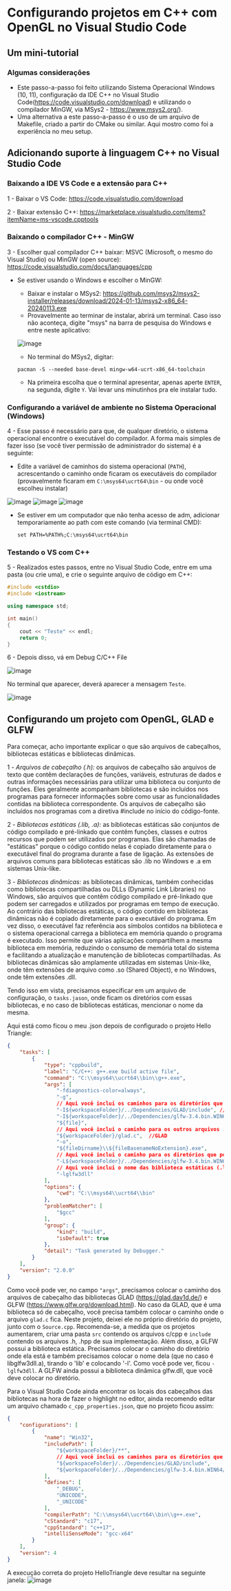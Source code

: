 # Configurando projetos em C++ com OpenGL no Visual Studio Code
## Um mini-tutorial

### Algumas considerações
- Este passo-a-passo foi feito utilizando Sistema Operacional Windows (10, 11), configuração da IDE C++ no Visual Studio Code(https://code.visualstudio.com/download) e utilizando o compilador MinGW, via MSys2 - https://www.msys2.org/).
- Uma alternativa a este passo-a-passo é o uso de um arquivo de Makefile, criado a partir do CMake ou similar. Aqui mostro como foi a experiência no meu setup.

## Adicionando suporte à linguagem C++ no Visual Studio Code

### Baixando a IDE VS Code e a extensão para C++

1 - Baixar o VS Code: https://code.visualstudio.com/download

2 - Baixar extensão C++: https://marketplace.visualstudio.com/items?itemName=ms-vscode.cpptools

### Baixando o compilador C++ - MinGW

3 - Escolher qual compilador C++ baixar: MSVC (Microsoft, o mesmo do Visual Studio) ou MinGW (open source): https://code.visualstudio.com/docs/languages/cpp

 - Se estiver usando o Windows e escolher o MinGW:
   - Baixar e instalar o MSys2: https://github.com/msys2/msys2-installer/releases/download/2024-01-13/msys2-x86_64-20240113.exe
   - Provavelmente ao terminar de instalar, abrirá um terminal. Caso isso não aconteça, digite "msys" na barra de pesquisa do Windows e entre neste aplicativo:

   ![image](https://github.com/user-attachments/assets/9a9844d8-5200-4ac7-a27e-9bf68e653303)
   
   - No terminal do MSys2, digitar:
     
    `pacman -S --needed base-devel mingw-w64-ucrt-x86_64-toolchain`

   - Na primeira escolha que o terminal apresentar, apenas aperte `ENTER`, na segunda, digite `Y`. Vai levar uns minutinhos pra ele instalar tudo.

### Configurando a variável de ambiente no Sistema Operacional (Windows)

4 - Esse passo é necessário para que, de qualquer diretório, o sistema operacional encontre o executável do compilador. A forma mais simples de fazer isso (se você tiver permissão de administrador do sistema) é a seguinte:
 - Edite a variável de caminhos do sistema operacional (`PATH`), acrescentando o caminho onde ficaram os executáveis do compilador (provavelmente ficaram em `C:\msys64\ucrt64\bin` - ou onde você escolheu instalar)

![image](https://github.com/user-attachments/assets/645846a5-38e2-4a26-a307-a961afb80116)
![image](https://github.com/user-attachments/assets/89bc66d1-c269-45ac-9f5f-e528325a9e95)
![image](https://github.com/user-attachments/assets/25c305fa-239c-4119-afd3-20d8dbf318e6)

 - Se estiver em um computador que não tenha acesso de adm, adicionar temporariamente ao path com este comando (via terminal CMD): 

   `set PATH=%PATH%;C:\msys64\ucrt64\bin`

### Testando o VS com C++
     
5 - Realizados estes passos, entre no Visual Studio Code, entre em uma pasta (ou crie uma), e crie o seguinte arquivo de código em C++:
```cpp
#include <cstdio>
#include <iostream>

using namespace std;

int main()
{
    cout << "Teste" << endl;
    return 0;
}
```

6 - Depois disso, vá em Debug C/C++ File

![image](https://github.com/fellowsheep/FCG2024-1/assets/2465857/90da6ff2-653f-47e2-8800-15de70e8ef99)

No terminal que aparecer, deverá aparecer a mensagem `Teste`.

![image](https://github.com/fellowsheep/FCG2024-1/assets/2465857/0dcbc3cc-4545-4b5a-8416-c9b9bcec442e)


## Configurando um projeto com OpenGL, GLAD e GLFW

Para começar, acho importante explicar o que são arquivos de cabeçalhos, bibliotecas estáticas e bibliotecas dinâmicas.

1 - *Arquivos de cabeçalho (.h):* os arquivos de cabeçalho são arquivos de texto que contêm declarações de funções, variáveis, estruturas de dados e outras informações necessárias para utilizar uma biblioteca ou conjunto de funções. Eles geralmente acompanham bibliotecas e são incluídos nos programas para fornecer informações sobre como usar as funcionalidades contidas na biblioteca correspondente. Os arquivos de cabeçalho são incluídos nos programas com a diretiva #include no início do código-fonte.

2 - *Bibliotecas estáticas (.lib, .a):* as bibliotecas estáticas são conjuntos de código compilado e pré-linkado que contêm funções, classes e outros recursos que podem ser utilizados por programas. Elas são chamadas de "estáticas" porque o código contido nelas é copiado diretamente para o executável final do programa durante a fase de ligação. As extensões de arquivos comuns para bibliotecas estáticas são .lib no Windows e .a em sistemas Unix-like.

3 - *Bibliotecas dinâmicas:* as bibliotecas dinâmicas, também conhecidas como bibliotecas compartilhadas ou DLLs (Dynamic Link Libraries) no Windows, são arquivos que contêm código compilado e pré-linkado que podem ser carregados e utilizados por programas em tempo de execução. Ao contrário das bibliotecas estáticas, o código contido em bibliotecas dinâmicas não é copiado diretamente para o executável do programa. Em vez disso, o executável faz referência aos símbolos contidos na biblioteca e o sistema operacional carrega a biblioteca em memória quando o programa é executado. Isso permite que várias aplicações compartilhem a mesma biblioteca em memória, reduzindo o consumo de memória total do sistema e facilitando a atualização e manutenção de bibliotecas compartilhadas. As bibliotecas dinâmicas são amplamente utilizadas em sistemas Unix-like, onde têm extensões de arquivo como .so (Shared Object), e no Windows, onde têm extensões .dll.

Tendo isso em vista, precisamos especificar em um arquivo de configuração, o `tasks.jason`, onde ficam os diretórios com essas bibliotecas, e no caso de bibliotecas estáticas, mencionar o nome da mesma.

Aqui está como ficou o meu .json depois de configurado o projeto Hello Triangle:

```json
{
    "tasks": [
        {
            "type": "cppbuild",
            "label": "C/C++: g++.exe build active file",
            "command": "C:\\msys64\\ucrt64\\bin\\g++.exe",
            "args": [
                "-fdiagnostics-color=always",
                "-g",
                // Aqui você inclui os caminhos para os diretórios que contém os cabeçalhos das funções
                "-I${workspaceFolder}/../Dependencies/GLAD/include", //GLAD
                "-I${workspaceFolder}/../Dependencies/glfw-3.4.bin.WIN64/include", //GLFW
                "${file}",
                // Aqui você inclui o caminho para os outros arquivos .c ou .cpp
                "${workspaceFolder}/glad.c",  //GLAD
                "-o",
                "${fileDirname}\\${fileBasenameNoExtension}.exe",
                // Aqui você inclui o caminho para os diretórios que possuem as bibliotecas estáticas
                "-L${workspaceFolder}/../Dependencies/glfw-3.4.bin.WIN64/lib-mingw-w64",
                // Aqui você inclui o nome das biblioteca estáticas (.lib ou .a), com -l na frente
                "-lglfw3dll"
            ],
            "options": {
                "cwd": "C:\\msys64\\ucrt64\\bin"
            },
            "problemMatcher": [
                "$gcc"
            ],
            "group": {
                "kind": "build",
                "isDefault": true
            },
            "detail": "Task generated by Debugger."
        }
    ],
    "version": "2.0.0"
}
```
Como você pode ver, no campo `"args"`, precisamos colocar o caminho dos arquivos de cabeçalho das bibliotecas GLAD (https://glad.dav1d.de/) e GLFW (https://www.glfw.org/download.html). No caso da GLAD, que é uma biblioteca só de cabeçalho, você precisa também colocar o caminho onde o arquivo `glad.c` fica. Neste projeto, deixei ele no próprio diretório do projeto, junto com o `Source.cpp`. Recomenda-se, a medida que os projetos aumentarem, criar uma pasta `src` contendo os arquivos c/cpp e `include` contendo os arquivos .h, .hpp de sua implementação. Além disso, a GLFW possui a biblioteca estática. Precisamos colocar o caminho do diretório onde ela está e também precisamos colocar o nome dela (que no caso é libglfw3dll.a), tirando o 'lib' e colocando '-l'. Como você pode ver, ficou `-lglfw3dll`. A GLFW ainda possui a biblioteca dinâmica glfw.dll, que você deve colocar no diretório.

Para o Visual Studio Code ainda encontrar os locais dos cabeçalhos das bibliotecas na hora de fazer o highlight no editor, ainda recomendo editar um arquivo chamado `c_cpp_properties.json`, que no projeto ficou assim:

```json
{
    "configurations": [
        {
            "name": "Win32",
            "includePath": [
                "${workspaceFolder}/**",
                // Aqui você inclui os caminhos para os diretórios que contém os cabeçalhos das funções
                "${workspaceFolder}/../Dependencies/GLAD/include",
                "${workspaceFolder}/../Dependencies/glfw-3.4.bin.WIN64/include"
            ],
            "defines": [
                "_DEBUG",
                "UNICODE",
                "_UNICODE"
            ],
            "compilerPath": "C:\\msys64\\ucrt64\\bin\\g++.exe",
            "cStandard": "c17",
            "cppStandard": "c++17",
            "intelliSenseMode": "gcc-x64"
        }
    ],
    "version": 4
}
```

A execução correta do projeto HelloTriangle deve resultar na seguinte janela: 
![image](https://github.com/user-attachments/assets/7d96677b-e695-489f-a66a-b4982ba2ce86)


